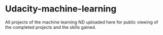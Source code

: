 # Udacity-machine-learning

All projects of the machine learning ND uploaded here for public viewing of the completed projects and the skills gained.
